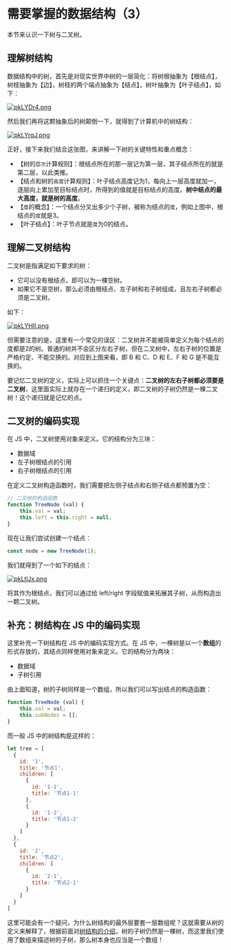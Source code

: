 # 需要掌握的数据结构（3）

本节来认识一下树与二叉树。

## 理解树结构

数据结构中的树，首先是对现实世界中树的一层简化：将树根抽象为【根结点】，树枝抽象为【边】，树枝的两个端点抽象为【结点】，树叶抽象为【叶子结点】，如下：

[![pkLYDr4.png](https://s21.ax1x.com/2024/07/29/pkLYDr4.png)](https://imgse.com/i/pkLYDr4)

然后我们再将这颗抽象后的树颠倒一下，就得到了计算机中的树结构：

[![pkLYrqJ.png](https://s21.ax1x.com/2024/07/29/pkLYrqJ.png)](https://imgse.com/i/pkLYrqJ)

正好，接下来我们结合这张图，来讲解一下树的关键特性和重点概念：

* 【树的`层次`计算规则】：根结点所在的那一层记为第一层，其子结点所在的就是第二层，以此类推。
* 【结点和树的`高度`计算规则】：叶子结点高度记为1，每向上一层高度就加一，逐层向上累加至目标结点时，所得到的值就是目标结点的高度。**树中结点的最大高度，就是树的高度**。
* 【`度`的概念】：一个结点分叉出多少个子树，被称为结点的`度`，例如上图中，根结点的`度`就是3。
* 【叶子结点】：叶子节点就是`度`为0的结点。

## 理解二叉树结构

二叉树是指满足如下要求的树：

* 它可以没有根结点，即可以为一棵空树。
* 如果它不是空树，那么必须由根结点、左子树和右子树组成，且左右子树都必须是二叉树。

如下：

[![pkLYHII.png](https://s21.ax1x.com/2024/07/29/pkLYHII.png)](https://imgse.com/i/pkLYHII)

但需要注意的是，这里有一个常见的误区：二叉树并不能被简单定义为每个结点的度都是2的树。普通的树并不会区分左右子树，但在二叉树中，左右子树的位置是严格约定、不能交换的。对应到上图来看，即 B 和 C、D 和 E、F 和 G 是不能互换的。

要记忆二叉树的定义，实际上可以抓住一个关键点：**二叉树的左右子树都必须要是二叉树**，这里面实际上就存在一个递归的定义，即二叉树的子树仍然是一棵二叉树！这个递归就是记忆的点。

## 二叉树的编码实现

在 JS 中，二叉树使用对象来定义。它的结构分为三块：

* 数据域
* 左子树根结点的引用
* 右子树根结点的引用

在定义二叉树构造函数时，我们需要把左侧子结点和右侧子结点都预置为空：

```js
// 二叉树的构造函数
function TreeNode (val) {
    this.val = val;
    this.left = this.right = null;
}
```

现在让我们尝试创建一个结点：

```js
const node = new TreeNode(1);
```

我们就得到了一个如下的结点：

[![pkLtlJx.png](https://s21.ax1x.com/2024/07/29/pkLtlJx.png)](https://imgse.com/i/pkLtlJx)

将其作为根结点，我们可以通过给 left/right 字段赋值来拓展其子树，从而构造出一颗二叉树。

## 补充：树结构在 JS 中的编码实现

这里补充一下树结构在 JS 中的编码实现方式。在 JS 中，一棵树是以一个**数组**的形式存放的，其结点同样使用对象来定义。它的结构分为两块：

* 数据域
* 子树引用

由上面知道，树的子树同样是一个数组，所以我们可以写出结点的构造函数：

```js
function TreeNode (val) {
    this.val = val;
    this.subNodes = [];
}
```

而一般 JS 中的树结构是这样的：

```js
let tree = [
  {
    id: '1',
    title: '节点1',
    children: [
      {
        id: '1-1',
        title: '节点1-1'
      },
      {
        id: '1-2',
        title: '节点1-2'
      }
    ]
  },
  {
    id: '2',
    title: '节点2',
    children: [
      {
        id: '2-1',
        title: '节点2-1'
      }
    ]
  }
]
```

这里可能会有一个疑问，为什么树结构的最外层要套一层数组呢？这就需要从树的定义来解释了，根据前面对[树结构的介绍](./3_需要掌握的数据结构-3.md)，树的子树仍然是一棵树，而这里我们使用了数组来描述树的子树，那么树本身也应当是一个数组！
